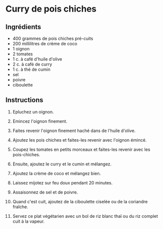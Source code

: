 # Curry de pois chiches

## Ingrédients

- 400 grammes de pois chiches pré-cuits
- 200 millilitres de crème de coco
- 1 oignon
- 2 tomates
- 1 c. à café d'huile d'olive
- 2 c. à café de curry
- 1 c. à thé de cumin
- sel
- poivre
- ciboulette

## Instructions

1. Epluchez un oignon.

2. Emincez l'oignon finement.

3. Faites revenir l'oignon finement haché dans de l'huile d'olive.

4. Ajoutez les pois chiches et faites-les revenir avec l'oignon émincé.

5. Coupez les tomates en petits morceaux et faites-les revenir avec les pois-chiches.

6. Ensuite, ajoutez le curry et le cumin et mélangez.

7. Ajoutez la crème de coco et mélangez bien.

8. Laissez mijotez sur feu doux pendant 20 minutes.

9. Assaisonnez de sel et de poivre.

10. Quand c'est cuit, ajoutez de la ciboulette ciselée ou de la coriandre fraîche.

11. Servez ce plat végétarien avec un bol de riz blanc thaï ou du riz complet cuit à la vapeur.

